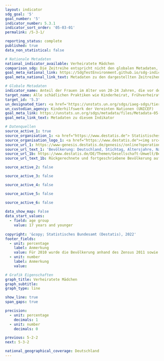 ```yaml
---
layout: indicator    
sdg_goal: '5'    
goal_number: '5'    
indicator_number: 5.3.1    
indicator_sort_order: '05-03-01'    
permalink: /5-3-1/    

reporting_status: complete    
published: true    
data_non_statistical: false    

# Nationale Metadaten    
national_indicator_available: Verheiratete Mädchen    
comparison_sdg: Die Zeitreihe entspricht nicht den globalen Metadaten, bietet aber zusätzliche Informationen.    
goal_meta_national_link: https://SdgTestEnvironment.github.io/sdg-indicators/public/Meta/5.3.1.pdf
goal_meta_national_link_text: Metadaten zu den dargestellten Zeitreihen    

# Globale Metadaten    
indicator_name: Anteil der Frauen im Alter von 20-24 Jahren, die vor dem vollendeten 15. bzw. 18. Lebensjahr verheiratet waren oder in einer vergleichbaren Verbindung lebten    
target_name: Alle schädlichen Praktiken wie Kinderheirat, Frühverheiratung und Zwangsheirat sowie die Genitalverstümmelung bei Frauen und Mädchen beseitigen    
target_id: '5.3'    
un_designated_tier: <a href='https://unstats.un.org/sdgs/iaeg-sdgs/tier-classification/' title='Klicken Sie hier um weitere Informationen zur UN-Tier-Klassifikation zu erhalten.'  target='_blank'>Tier I</a>    
un_custodian_agency: Kinderhilfswerk der Vereinten Nationen (UNICEF)    
goal_meta_link: https://unstats.un.org/sdgs/metadata/files/Metadata-05-03-01.pdf    
goal_meta_link_text: Metadaten zu diesem Indikator        

# Datenquellen
source_active_1: true
source_organisation_1: <a href="https://www.destatis.de"> Statistisches Bundesamt (Destatis) </a>
source_organisation_logo_1: <a href="https://www.destatis.de"><img src="https://g205sdgs.github.io/sdg-indicators/public/OrgImgDe/destatis.png" alt="Logo destatis" style="height:60px; width:148px"/></a>
source_url_1: https://www-genesis.destatis.de/genesis//online?operation=table&code=12411-0008&bypass=true&language=de
source_url_text_1: 'Bevölkerung: Deutschland, Stichtag, Altersjahre, Nationalität, Geschlecht, Familienstand – GENESIS online 12411-0008'
source_url_1b: https://www.destatis.de/DE/Themen/Gesellschaft-Umwelt/Bevoelkerung/Bevoelkerungsstand/_inhalt.html#sprg233540
source_url_text_1b: Rückgerechnete und fortgeschriebene Bevölkerung auf Grundlage des Zensus 2011 - 1991 bis 2011

source_active_2: false

source_active_3: false

source_active_4: false

source_active_5: false

source_active_6: false
    
data_show_map: False    
data_start_values: 
  - field: age group
    value: 17 years and younger    
    
copyright: '&copy; Statistisches Bundesamt (Destatis), 2022'    
footer_fields:
  - unit: percentage
    label: Anmerkung
    value: Für 2010 wurde die Bevölkerung anhand des Zensus 2011 sowie der Wanderungs-, Geburten- und Sterbestatistiken zurückgerechnet.
  - unit: number
    label: Anmerkung
    value:     

# Grafik Eigenschaften    
graph_title: Verheiratete Mädchen
graph_subtitle:     
graph_type: line    

show_line: true
span_gaps: true

precision:
  - unit: percentage
    decimals: 1
  - unit: number
    decimals: 0    

previous: 5-2-2    
next: 5-3-2    

national_geographical_coverage: Deutschland    
---
```


<span></span>